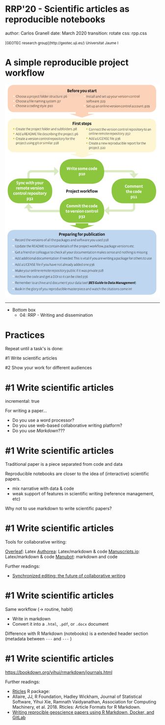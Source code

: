 
RRP'20 - Scientific articles as reproducible notebooks 
========================================================
author: Carlos Granell
date: March 2020
transition: rotate
css: rpp.css

<small>
[GEOTEC research group](http://geotec.uji.es/)      
Universitat Jaume I
</small>


A simple reproducible project workflow
===

![](figs/simpleworkflow-bes.png)
***

- Bottom box
  - 04: RRP - Writing and dissemination


Practices
===

Repeat until a task's is done:

#1 Write scientific articles  

#2 Show your work for different audiences


#1 Write scientific articles
===
incremental: true

For writing a paper...
- Do you use a word processor? 
- Do you use web-based collaborative writing platform?  
- Do you use _Markdown_??? 


#1 Write scientific articles
===

Traditional paper is a piece separated from code and data

Reproducible notebooks are closer to the idea of (interactive) scientific papers. 
- mix narrative with data & code
- weak support of features in scientific writing (reference management, etc)

Why not to use markdown to write scientific papers?

#1 Write scientific articles
===

Tools for collaborative writing:

[Overleaf](https://www.overleaf.com/): Latex
[Authorea](https://www.authorea.com/): Latex/markdown & code
[Manuscripts.io](https://www.manuscripts.io/): Latex/markdown & code
[Manubot](https://manubot.org/): markdown and code


Further readings:
- [Synchronized editing: the future of collaborative writing](https://www.nature.com/articles/d41586-020-00916-6)

#1 Write scientific articles
===

Same workflow (-> routine, habit)

- Write in markdown
- Convert it into a `.html`, `.pdf`, or `.docx` document

Difference with R Markdown (notebooks) is a extended header section (metadata between `---` and `---` )

#1 Write scientific articles
===

https://bookdown.org/yihui/rmarkdown/journals.html

Further readings:
- [Rticles](https://github.com/rstudio/rticles) R package: 
- Allaire, JJ, R Foundation, Hadley Wickham, Journal of Statistical Software, Yihui Xie, Ramnath Vaidyanathan, Association for Computing Machinery, et al. 2018. Rticles: Article Formats for R Markdown.
- [Writing reprocible geoscience papers using R Markdown, Docker, and GitLab](https://vickysteeves.gitlab.io/repro-papers/r-markdown-in-reproducible-research.html)
